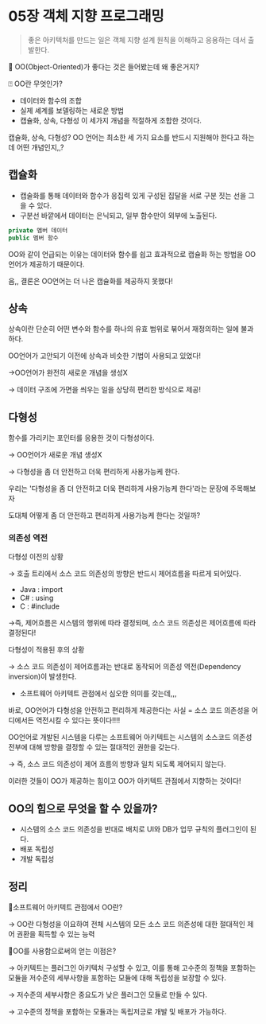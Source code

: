 # 05장 객체 지향 프로그래밍

> 좋은 아키텍처를 만드는 일은 객체 지향 설계 원칙을 이해하고 응용하는 데서 출발한다.

🤔 OO(Object-Oriented)가 좋다는 것은 들어봤는데 왜 좋은거지?

⍰ OO란 무엇인가?

* 데이터와 함수의 조합
* 실제 셰계를 보델링하는 새로운 방법
* 캡슐화, 상속, 다형성 이 세가지 개념을 적절하게 조합한 것이다.

캡슐화, 상속, 다형성? OO 언어는 최소한 세 가지 요소를 반드시 지원해야 한다고 하는데 어떤 개념인지,,?

## 캡슐화

* 캡술화를 통해 데이터와 함수가 응집력 있게 구성된 집달을 서로 구분 짓는 선을 그을 수 있다.
* 구분선 바깥에서 데이터는 은닉되고, 일부 함수만이 외부에 노출된다.

```java
private 멤버 데이터
public 멤버 함수
```

OO와 같이 언급되는 이유는 데이터와 함수를 쉽고 효과적으로 캡슐화 하는 방법을 OO언어가 제공하기 때문이다.

음,, 결론은 OO언어는 더 나은 캡슐화를 제공하지 못했다!

## 상속

상속이란 단순히 어떤 변수와 함수를 하나의 유효 범위로 붂어서 재정의하는 일에 불과하다.

OO언어가 고안되기 이전에 상속과 비슷한 기법이 사용되고 있었다!

→OO언어가 완전히 새로운 개념을 생성X

→ 데이터 구조에 가면을 씌우는 일을 상당히 편리한 방식으로 제공!

## 다형성

함수를 가리키는 포인터를 응용한 것이 다형성이다.

→ OO언어가 새로운 개념 생성X

→ 다형성을 좀 더 안전하고 더욱 편리하게 사용가능케 한다.

우리는 '다형성을 좀 더 안전하고 더욱 편리하게 사용가능케 한다'라는 문장에 주목해보자

도대체 어떻게 좀 더 안전하고 편리하게 사용가능케 한다는 것일까?

### 의존성 역전

다형성 이전의 상황

→ 호출 트리에서 소스 코드 의존성의 방향은 반드시 제어흐름을 따르게 되어있다.

* Java : import
* C# : using
* C : #include

→즉, 제어흐름은 시스템의 행위에 따라 결정되며, 소스 코드 의존성은 제어흐름에 따라 결정된다!

다형성이 적용된 후의 상황

→ 소스 코드 의존성이 제어흐름과는 반대로 동작되어 의존성 역전(Dependency inversion)이 발생한다.

* 소프트웨어 아키텍트 관점에서 심오한 의미를 갖는데,,,

바로, OO언어가 다형성을 안전하고 편리하게 제공한다는 사실 = 소스 코드 의존성을 어디에서든 역전시킬 수 있다는 뜻이다!!!!

OO언어로 개발된 시스템을 다루는 소프트웨어 아키텍트는 시스템의 소스코드 의존성 전부에 대해 방향을 결정할 수 있는 절대적인 권한을 갖는다.

→ 즉, 소스 코드 의존성이 제어 흐름의 방향과 일치 되도록 제어되지 않는다.

이러한 것들이 OO가 제공하는 힘이고 OO가 아키텍트 관점에서 지향하는 것이다!

## OO의 힘으로 무엇을 할 수 있을까?

* 시스템의 소스 코드 의존성을 반대로 배치로 UI와 DB가 업무 규칙의 플러그인이 된다.
* 배포 독립성
* 개발 독립성

## 정리

🤔소프트웨어 아키텍트 관점에서 OO란?

→ OO란 다형성을 이요하여 전체 시스템의 모든 소스 코드 의존성에 대한 절대적인 제어 권환을 획득할 수 있는 능력

🤔OO를 사용함으로써의 얻는 이점은?

→ 아키텍트는 플러그인 아키텍처 구성할 수 있고, 이를 통해 고수준의 정책을 포함하는 모듈을 저수준의 세부사항을 포함하는 모듈에 대해 독립성을 보장할 수 있다.

→ 저수준의 세부사항은 중요도가 낮은 플러그인 모듈로 만들 수 있다.

→ 고수준의 정책을 포함하는 모듈과는 독립저긍로 개발 및 배포가 가능하다.
